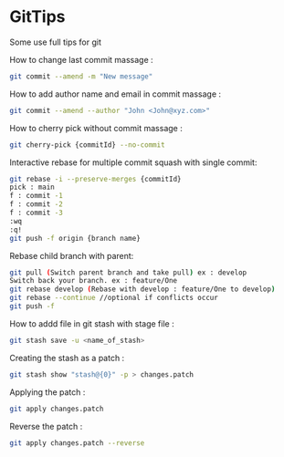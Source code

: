 # GitTips
Some use full tips for git

How to change last commit massage :
```sh
git commit --amend -m "New message"
```

How to add author name and email in commit massage :
```sh
git commit --amend --author "John <John@xyz.com>"
```

How to cherry pick without commit massage :
```sh
git cherry-pick {commitId} --no-commit
```

Interactive rebase for multiple commit squash with single commit:
```sh
git rebase -i --preserve-merges {commitId}
pick : main 
f : commit -1
f : commit -2
f : commit -3
:wq
:q!
git push -f origin {branch name}
```

Rebase child branch with parent:
```sh
git pull (Switch parent branch and take pull) ex : develop
Switch back your branch. ex : feature/One
git rebase develop (Rebase with develop : feature/One to develop)
git rebase --continue //optional if conflicts occur
git push -f
```

How to addd file in git stash with stage file :
```sh
git stash save -u <name_of_stash>
```
Creating the stash as a patch :
```sh
git stash show "stash@{0}" -p > changes.patch
```
Applying the patch :
```sh
git apply changes.patch
```
Reverse the patch :
```sh
git apply changes.patch --reverse
```
